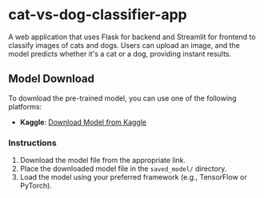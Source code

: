# cat-vs-dog-classifier-app
A web application that uses Flask for backend and Streamlit for frontend to classify images of cats and dogs. Users can upload an image, and the model predicts whether it's a cat or a dog, providing instant results.

## Model Download

To download the pre-trained model, you can use one of the following platforms:

- **Kaggle**: [Download Model from Kaggle](https://www.kaggle.com/models/sohail945/image-classification-catvsdog-cnn)

### Instructions

1. Download the model file from the appropriate link.
2. Place the downloaded model file in the `saved_model/` directory.
3. Load the model using your preferred framework (e.g., TensorFlow or PyTorch).
